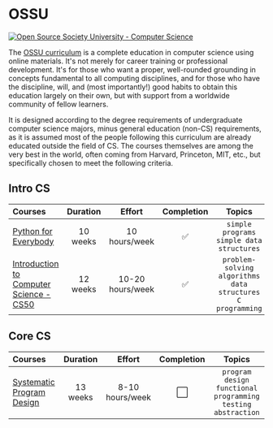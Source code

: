 # OSSU

 <a href="https://github.com/ossu/computer-science">
    <img alt="Open Source Society University - Computer Science" src="https://img.shields.io/badge/OSSU-computer--science-blue.svg"
  ></a>

The [OSSU curriculum](https://github.com/ossu/computer-science) is a complete education in computer science using online materials. It's not merely for career training or professional development. It's for those who want a proper, well-rounded grounding in concepts fundamental to all computing disciplines, and for those who have the discipline, will, and (most importantly!) good habits to obtain this education largely on their own, but with support from a worldwide community of fellow learners.

It is designed according to the degree requirements of undergraduate computer science majors, minus general education (non-CS) requirements, as it is assumed most of the people following this curriculum are already educated outside the field of CS. The courses themselves are among the very best in the world, often coming from Harvard, Princeton, MIT, etc., but specifically chosen to meet the following criteria.

## Intro CS

| Courses                                                                | Duration |      Effort      | Completion |                              Topics                              |
| :--------------------------------------------------------------------- | :------: | :--------------: | :--------: | :--------------------------------------------------------------: |
| [Python for Everybody](https://github.com/Kure-ru/OSSU/tree/main/py4e) | 10 weeks |  10 hours/week   |     ✅     |            `simple programs` `simple data structures`            |
| [Introduction to Computer Science - CS50](https://cs50.harvard.edu/x/) | 12 weeks | 10-20 hours/week |     ✅     | `problem-solving` `algorithms` `data structures` `C programming` |

## Core CS

| Courses                                                                                  | Duration |     Effort      | Completion |                              Topics                               |
| :--------------------------------------------------------------------------------------- | :------: | :-------------: | :--------: | :---------------------------------------------------------------: |
| [Systematic Program Design](https://learning.edx.org/course/course-v1:UBCx+SPD1x+2T2015) | 13 weeks | 8-10 hours/week |    ⬜️     | `program design` `functional programming` `testing` `abstraction` |
